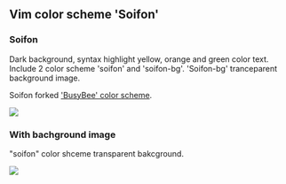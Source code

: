 ## Vim color scheme 'Soifon'

### Soifon

Dark background, syntax highlight yellow, orange and green color text.  
Include 2 color scheme 'soifon' and 'soifon-bg'.
'Soifon-bg' tranceparent background image.

Soifon forked ['BusyBee' color scheme](https://github.com/vim-scripts/BusyBee).

<img src="https://raw.githubusercontent.com/wiki/akiya64/soifon/images/soifon-0-9.png">

### With bachground image

"soifon" color shceme transparent bakcground.

<img src="https://raw.githubusercontent.com/wiki/akiya64/soifon/images/bg_php_scr.png">
